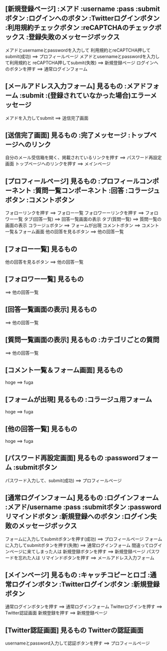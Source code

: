 [新規登録ページ]
:メアド
:username
:pass
:submitボタン
:ログインへのボタン
:Twitterログインボタン
:利用規約チェックボタン
:reCAPTCHAのチェックボックス
:登録失敗のメッセージボックス
--
メアドとusernameとpasswordを入力して
利用規約とreCAPTCHA押してsubmit(成功)
==> プロフィールページ
メアドとusernameとpasswordを入力して利用規約と
reCAPTCHA押してsubmit(失敗)
==> 新規登録ページ
ログインへのボタンを押す
==> 通常ログインフォーム

[メールアドレス入力フォーム]
見るもの
:メアドフォーム
:submit
:(登録されていなかった場合)エラーメッセージ
---
メアドを入力してsubmit
==> 送信完了画面


[送信完了画面]
見るもの
:完了メッセージ
:トップページへのリンク
---
自分のメール受信箱を開く、掲載されているリンクを押す
==> パスワード再設定画面
トップページへのリンクを押す
==> メインページ

[プロフィールページ]
見るもの
:プロフィールコンポーネント
:質問一覧コンポーネント
:回答
:コラージュボタン
:コメントボタン
---
フォローリンクを押す
==> フォロー一覧
フォロワーーリンクを押す
==> フォロワー一覧
タブ(回答一覧)
==> 回答一覧画面の表示
タブ(質問一覧)
==> 質問一覧の画面の表示
コラージュボタン
==> フォームが出現
コメントボタン
==> コメント一覧＆フォーム画面
他の回答を見るボタン
==> 他の回答一覧

[フォロー一覧]
見るもの
---
他の回答を見るボタン
==> 他の回答一覧

[フォロワー一覧]
見るもの
---
==> 他の回答一覧

[回答一覧画面の表示]
見るもの
---
==> 他の回答一覧

[質問一覧画面の表示]
見るもの
:カテゴリごとの質問
---
==> 他の回答一覧

[コメント一覧＆フォーム画面]
見るもの
---
hoge
==> fuga

[フォームが出現]
見るもの
:コラージュ用フォーム
---
hoge
==> fuga


[他の回答一覧]
見るもの
---
hoge
==> fuga

[パスワード再設定画面]
見るもの
:passwordフォーム
:submitボタン
---
パスワード入力して、submit(成功)
==> プロフィールページ

[通常ログインフォーム]
見るもの
:ログインフォーム
:メアド/username
:pass
:submitボタン
:passwordリマインドボタン
:新規登録へのボタン
:ログイン失敗のメッセージボックス
---
フォームに入力してsubmitボタンを押す(成功)
==> プロフィールページ
フォームに入力してsubmitボタンを押す(失敗)
==> 通常ログインフォーム
間違ってログインページに来てしまった人は
新規登録ボタンを押す
==> 新規登録ページ
パスワードを忘れた人は
リマインドボタンを押す
==> メールアドレス入力フォーム

[メインページ]
見るもの
:キャッチコピーとロゴ
:通常ログインボタン
:Twitterログインボタン
:新規登録ボタン
--
通常ログインボタンを押す
==> 通常ログインフォーム
Twitterログインを押す
==> Twitter認証画面
新規登録を押す
==> 新規登録ページ


[Twitter認証画面]
見るもの
Twitterの認証画面
---
usernameとpassword入力して認証ボタンを押す
==> プロフィールページ

